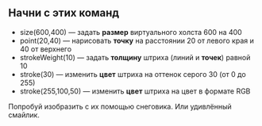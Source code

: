 ## Начни с этих команд

- size(600,400) — задать **размер** виртуального холста 600 на 400
- point(20,40) — нарисовать **точку** на расстоянии 20 от левого края и 40 от верхнего
- strokeWeight(10) — задать **толщину** штриха (линий и **точек**) равной 10
- stroke(30) — изменить **цвет** штриха на оттенок серого 30 (от 0 до 255)
- stroke(255,100,50) — изменить **цвет** штриха на цвет в формате RGB

Попробуй изобразить с их помощью снеговика. Или удивлённый смайлик.

